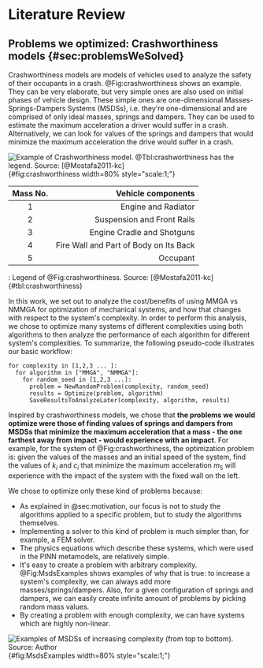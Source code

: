 # Literature Review

## Problems we optimized: Crashworthiness models {#sec:problemsWeSolved}

Crashworthiness models are models of vehicles used to analyze the safety of
their occupants in a crash. @Fig:crashworthiness shows an example. They can be
very elaborate, but very simple ones are also used on initial phases of vehicle
design. These simple ones are one-dimensional Masses-Springs-Dampers Systems
(MSDSs), i.e. they're one-dimensional and are comprised of only ideal masses,
springs and dampers. They can be used to estimate the maximum acceleration a
driver would suffer in a crash. Alternatively, we can look for values of the
springs and dampers that would minimize the maximum acceleration the drive would
suffer in a crash.

![Example of Crashworthiness model. @Tbl:crashworthiness has the legend. Source: [@Mostafa2011-kc]](figs/crashworthiness.png){#fig:crashworthiness width=80% style="scale:1;"}


|  Mass No. |                    Vehicle components |
|:---------:|--------------------------------------:|
|          1|                    Engine and Radiator|
|          2|             Suspension and Front Rails|
|          3|             Engine Cradle and Shotguns|
|          4| Fire Wall and Part of Body on Its Back|
|          5|                               Occupant|
: Legend of @Fig:crashworthiness. Source: [@Mostafa2011-kc] {#tbl:crashworthiness}

In this work, we set out to analyze the cost/benefits of using MMGA vs NMMGA for
optimization of mechanical systems, and how that changes with respect to the
system's complexity. In order to perform this analysis, we chose to optimize
many systems of different complexities using both algorithms to then analyze the
performance of each algorithm for different system's complexities.
To summarize, the following pseudo-code illustrates our basic workflow:
```{.python caption="Illustration of how we generated the data to compare MMGA and NMMGA"}
for complexity in [1,2,3 ... ]:
  for algorithm in ["MMGA", "NMMGA"]:
    for random_seed in [1,2,3 ...]:
      problem = NewRandomProblem(complexity, random_seed)
      results = Optimize(problem, algorithm)
      SaveResultsToAnalyzeLater(complexity, algorithm, results)
```

Inspired by crashworthiness models, we chose that **the problems we would
optimize were those of finding values of springs and dampers from MSDSs that
minimize the maximum acceleration that a mass - the one farthest away from
impact - would experience with an impact**. For example, for the system of
@Fig:crashworthiness, the optimization problem is: given the values of the
masses and an initial speed of the system, find the values of $k_i$ and $c_i$
that minimize the maximum acceleration $m_5$ will experience with the impact of
the system with the fixed wall on the left.

We chose to optimize only these kind of problems because:

- As explained in @sec:motivation, our focus is not to study the algorithms applied to a specific problem, but to study the algorithms themselves.
- Implementing a solver to this kind of problem is much simpler than, for example, a FEM solver.
- The physics equations which describe these systems, which were used in the PINN metamodels, are relatively simple.
- It's easy to create a problem with arbitrary complexity. @Fig:MsdsExamples shows examples of why that is true: to increase a system's complexity, we can always add more masses/springs/dampers. Also, for a given configuration of springs and dampers, we can easily create infinite amount of problems by picking random mass values.
- By creating a problem with enough complexity, we can have systems which are highly non-linear.

![Examples of MSDSs of increasing complexity (from top to bottom). Source: Author](figs/MsdsExamples.png){#fig:MsdsExamples width=80% style="scale:1;"}
